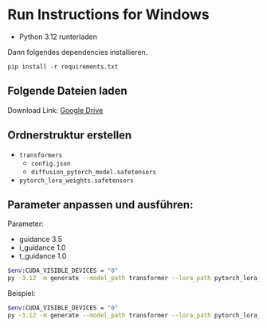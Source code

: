 # Run Instructions for Windows

- Python 3.12 runterladen

Dann folgendes dependencies installieren.
```
pip install -r requirements.txt
```

## Folgende Dateien laden 
Download Link: [Google Drive](https://drive.google.com/drive/folders/1VStt7J2whm5RRloa4NK1hGTHuS9WiTfO?usp=sharing)

## Ordnerstruktur erstellen
- `transformers`
    - `config.json`
    - `diffusion_pytorch_model.safetensors`
- `pytorch_lora_weights.safetensors`


<!-- 
### 🔧 Configuration
--> 

## Parameter anpassen und ausführen:

Parameter: 
- guidance 3.5 
- i_guidance 1.0 
- t_guidance 1.0


```bash
$env:CUDA_VISIBLE_DEVICES = "0"
py -3.12 -m generate --model_path transformer --lora_path pytorch_lora_weights.safetensors --image_path INPUT_PATH --text "PROMPT einfügen" --output_path OUTPUT_PATH --guidance 3.5 --i_guidance 1.0 --t_guidance 1.0
```


Beispiel:
```bash
$env:CUDA_VISIBLE_DEVICES = "0"
py -3.12 -m generate --model_path transformer --lora_path pytorch_lora_weights.safetensors --image_path images\example.png --text "this characters playing soccer in the snow" --output_path output\output.png --guidance 3.5 --i_guidance 1.0 --t_guidance 1.0
```